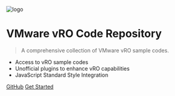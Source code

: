 <!-- _coverpage.md -->

![logo](https://user-images.githubusercontent.com/7029361/157902571-675d1aaf-83fe-41ab-9678-9e9323f887d8.gif)

# VMware vRO Code Repository

> A comprehensive collection of VMware vRO sample codes.

- Access to vRO sample codes
- Unofficial plugins to enhance vRO capabilities
- JavaScript Standard Style Integration

[GitHub](https://github.com/imtrinity94/vmware_vro)
[Get Started](#welcome-to-my-vmware-vro-code-repository)